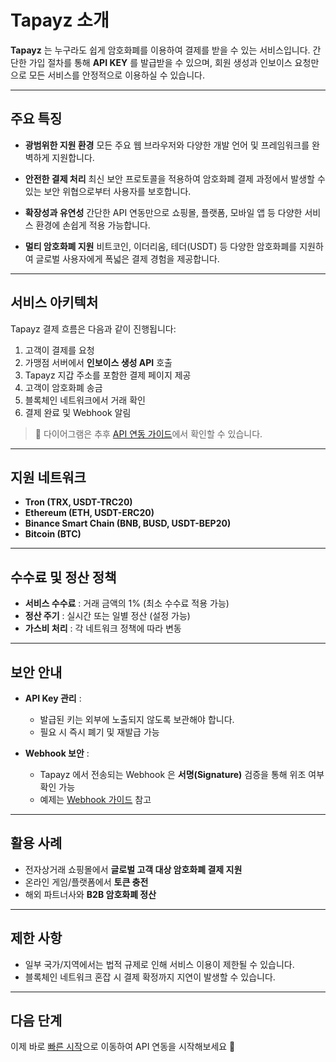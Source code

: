 # Tapayz 소개

**Tapayz** 는 누구라도 쉽게 암호화폐를 이용하여 결제를 받을 수 있는 서비스입니다.
간단한 가입 절차를 통해 **API KEY** 를 발급받을 수 있으며, 회원 생성과 인보이스 요청만으로 모든 서비스를 안정적으로 이용하실 수 있습니다.

---

## 주요 특징

- **광범위한 지원 환경**
  모든 주요 웹 브라우저와 다양한 개발 언어 및 프레임워크를 완벽하게 지원합니다.

- **안전한 결제 처리**
  최신 보안 프로토콜을 적용하여 암호화폐 결제 과정에서 발생할 수 있는 보안 위협으로부터 사용자를 보호합니다.

- **확장성과 유연성**
  간단한 API 연동만으로 쇼핑몰, 플랫폼, 모바일 앱 등 다양한 서비스 환경에 손쉽게 적용 가능합니다.

- **멀티 암호화폐 지원**
  비트코인, 이더리움, 테더(USDT) 등 다양한 암호화폐를 지원하여 글로벌 사용자에게 폭넓은 결제 경험을 제공합니다.

---

## 서비스 아키텍처

Tapayz 결제 흐름은 다음과 같이 진행됩니다:

1. 고객이 결제를 요청
2. 가맹점 서버에서 **인보이스 생성 API** 호출
3. Tapayz 지갑 주소를 포함한 결제 페이지 제공
4. 고객이 암호화폐 송금
5. 블록체인 네트워크에서 거래 확인
6. 결제 완료 및 Webhook 알림

> 🔗 다이어그램은 추후 [API 연동 가이드](./getting-started/)에서 확인할 수 있습니다.

---

## 지원 네트워크

- **Tron (TRX, USDT-TRC20)**
- **Ethereum (ETH, USDT-ERC20)**
- **Binance Smart Chain (BNB, BUSD, USDT-BEP20)**
- **Bitcoin (BTC)**

---

## 수수료 및 정산 정책

- **서비스 수수료** : 거래 금액의 1% (최소 수수료 적용 가능)
- **정산 주기** : 실시간 또는 일별 정산 (설정 가능)
- **가스비 처리** : 각 네트워크 정책에 따라 변동

---

## 보안 안내

- **API Key 관리** :

  - 발급된 키는 외부에 노출되지 않도록 보관해야 합니다.
  - 필요 시 즉시 폐기 및 재발급 가능

- **Webhook 보안** :
  - Tapayz 에서 전송되는 Webhook 은 **서명(Signature)** 검증을 통해 위조 여부 확인 가능
  - 예제는 [Webhook 가이드](./webhook/) 참고

---

## 활용 사례

- 전자상거래 쇼핑몰에서 **글로벌 고객 대상 암호화폐 결제 지원**
- 온라인 게임/플랫폼에서 **토큰 충전**
- 해외 파트너사와 **B2B 암호화폐 정산**

---

## 제한 사항

- 일부 국가/지역에서는 법적 규제로 인해 서비스 이용이 제한될 수 있습니다.
- 블록체인 네트워크 혼잡 시 결제 확정까지 지연이 발생할 수 있습니다.

---

## 다음 단계

이제 바로 [빠른 시작](./getting-started/)으로 이동하여 API 연동을 시작해보세요 🚀
